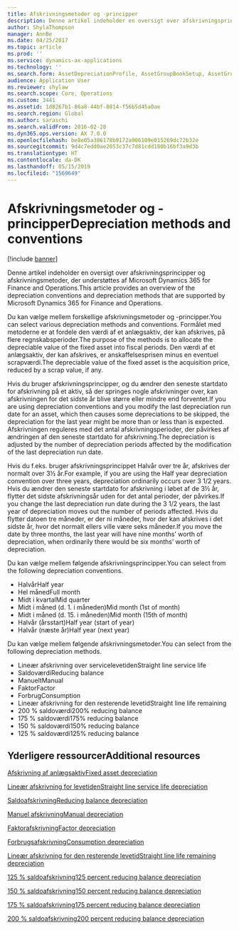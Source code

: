 ```yaml
---
title: Afskrivningsmetoder og -principper
description: Denne artikel indeholder en oversigt over afskrivningsprincipper og afskrivningsmetoder, der understøttes af Microsoft Dynamics 365 for Finance and Operations.
author: ShylaThompson
manager: AnnBe
ms.date: 04/25/2017
ms.topic: article
ms.prod: ''
ms.service: dynamics-ax-applications
ms.technology: ''
ms.search.form: AssetDepreciationProfile, AssetGroupBookSetup, AssetGroupDepBookSetup
audience: Application User
ms.reviewer: shylaw
ms.search.scope: Core, Operations
ms.custom: 3441
ms.assetid: 1d8267b1-86a8-44bf-8814-f56b5d45a0ae
ms.search.region: Global
ms.author: saraschi
ms.search.validFrom: 2016-02-28
ms.dyn365.ops.version: AX 7.0.0
ms.openlocfilehash: be8e05a386178b9172a906109e015269dc72b32e
ms.sourcegitcommit: 9d4c7edd0ae2053c37c7d81cdd180b16bf3a9d3b
ms.translationtype: HT
ms.contentlocale: da-DK
ms.lasthandoff: 05/15/2019
ms.locfileid: "1569649"
---
```

# <a name="depreciation-methods-and-conventions"></a><span data-ttu-id="5dd3c-103">Afskrivningsmetoder og -principper</span><span class="sxs-lookup"><span data-stu-id="5dd3c-103">Depreciation methods and conventions</span></span>

[!include [banner](../includes/banner.md)]

<span data-ttu-id="5dd3c-104">Denne artikel indeholder en oversigt over afskrivningsprincipper og afskrivningsmetoder, der understøttes af Microsoft Dynamics 365 for Finance and Operations.</span><span class="sxs-lookup"><span data-stu-id="5dd3c-104">This article provides an overview of the depreciation conventions and depreciation methods that are supported by Microsoft Dynamics 365 for Finance and Operations.</span></span>

<span data-ttu-id="5dd3c-105">Du kan vælge mellem forskellige afskrivningsmetoder og -principper.</span><span class="sxs-lookup"><span data-stu-id="5dd3c-105">You can select various depreciation methods and conventions.</span></span> <span data-ttu-id="5dd3c-106">Formålet med metoderne er at fordele den værdi af et anlægsaktiv, der kan afskrives, på flere regnskabsperioder.</span><span class="sxs-lookup"><span data-stu-id="5dd3c-106">The purpose of the methods is to allocate the depreciable value of the fixed asset into fiscal periods.</span></span> <span data-ttu-id="5dd3c-107">Den værdi af et anlægsaktiv, der kan afskrives, er anskaffelsesprisen minus en eventuel scrapværdi.</span><span class="sxs-lookup"><span data-stu-id="5dd3c-107">The depreciable value of the fixed asset is the acquisition price, reduced by a scrap value, if any.</span></span> 

<span data-ttu-id="5dd3c-108">Hvis du bruger afskrivningsprincipper, og du ændrer den seneste startdato for afskrivning på et aktiv, så der springes nogle afskrivninger over, kan afskrivningen for det sidste år blive større eller mindre end forventet.</span><span class="sxs-lookup"><span data-stu-id="5dd3c-108">If you are using depreciation conventions and you modify the last depreciation run date for an asset, which then causes some depreciations to be skipped, the depreciation for the last year might be more than or less than is expected.</span></span> <span data-ttu-id="5dd3c-109">Afskrivningen reguleres med det antal afskrivningsperioder, der påvirkes af ændringen af den seneste startdato for afskrivning.</span><span class="sxs-lookup"><span data-stu-id="5dd3c-109">The depreciation is adjusted by the number of depreciation periods affected by the modification of the last depreciation run date.</span></span>

<span data-ttu-id="5dd3c-110">Hvis du f.eks. bruger afskrivningsprincippet Halvår over tre år, afskrives der normalt over 3½ år.</span><span class="sxs-lookup"><span data-stu-id="5dd3c-110">For example, if you are using the Half year depreciation convention over three years, depreciation ordinarily occurs over 3 1/2 years.</span></span> <span data-ttu-id="5dd3c-111">Hvis du ændrer den seneste startdato for afskrivning i løbet af de 3½ år, flytter det sidste afskrivningsår uden for det antal perioder, der påvirkes.</span><span class="sxs-lookup"><span data-stu-id="5dd3c-111">If you change the last depreciation run date during the 3 1/2 years, the last year of depreciation moves out the number of periods affected.</span></span> <span data-ttu-id="5dd3c-112">Hvis du flytter datoen tre måneder, er der ni måneder, hvor der kan afskrives i det sidste år, hvor det normalt ellers ville være seks måneder.</span><span class="sxs-lookup"><span data-stu-id="5dd3c-112">If you move the date by three months, the last year will have nine months’ worth of depreciation, when ordinarily there would be six months’ worth of depreciation.</span></span>

<span data-ttu-id="5dd3c-113">Du kan vælge mellem følgende afskrivningsprincipper.</span><span class="sxs-lookup"><span data-stu-id="5dd3c-113">You can select from the following depreciation conventions.</span></span>


-   <span data-ttu-id="5dd3c-114">Halvår</span><span class="sxs-lookup"><span data-stu-id="5dd3c-114">Half year</span></span>
-   <span data-ttu-id="5dd3c-115">Hel måned</span><span class="sxs-lookup"><span data-stu-id="5dd3c-115">Full month</span></span>
-   <span data-ttu-id="5dd3c-116">Midt i kvartal</span><span class="sxs-lookup"><span data-stu-id="5dd3c-116">Mid quarter</span></span>
-   <span data-ttu-id="5dd3c-117">Midt i måned (d. 1. i måneden)</span><span class="sxs-lookup"><span data-stu-id="5dd3c-117">Mid month (1st of month)</span></span>
-   <span data-ttu-id="5dd3c-118">Midt i måned (d. 15. i måneden)</span><span class="sxs-lookup"><span data-stu-id="5dd3c-118">Mid month (15th of month)</span></span>
-   <span data-ttu-id="5dd3c-119">Halvår (årsstart)</span><span class="sxs-lookup"><span data-stu-id="5dd3c-119">Half year (start of year)</span></span>
-   <span data-ttu-id="5dd3c-120">Halvår (næste år)</span><span class="sxs-lookup"><span data-stu-id="5dd3c-120">Half year (next year)</span></span>

<span data-ttu-id="5dd3c-121">Du kan vælge mellem følgende afskrivningsmetoder.</span><span class="sxs-lookup"><span data-stu-id="5dd3c-121">You can select from the following depreciation methods.</span></span>
-   <span data-ttu-id="5dd3c-122">Lineær afskrivning over servicelevetiden</span><span class="sxs-lookup"><span data-stu-id="5dd3c-122">Straight line service life</span></span>
-   <span data-ttu-id="5dd3c-123">Saldoværdi</span><span class="sxs-lookup"><span data-stu-id="5dd3c-123">Reducing balance</span></span>
-   <span data-ttu-id="5dd3c-124">Manuelt</span><span class="sxs-lookup"><span data-stu-id="5dd3c-124">Manual</span></span>
-   <span data-ttu-id="5dd3c-125">Faktor</span><span class="sxs-lookup"><span data-stu-id="5dd3c-125">Factor</span></span>
-   <span data-ttu-id="5dd3c-126">Forbrug</span><span class="sxs-lookup"><span data-stu-id="5dd3c-126">Consumption</span></span>
-   <span data-ttu-id="5dd3c-127">Lineær afskrivning for den resterende levetid</span><span class="sxs-lookup"><span data-stu-id="5dd3c-127">Straight line life remaining</span></span>
-   <span data-ttu-id="5dd3c-128">200 % saldoværdi</span><span class="sxs-lookup"><span data-stu-id="5dd3c-128">200% reducing balance</span></span>
-   <span data-ttu-id="5dd3c-129">175 % saldoværdi</span><span class="sxs-lookup"><span data-stu-id="5dd3c-129">175% reducing balance</span></span>
-   <span data-ttu-id="5dd3c-130">150 % saldoværdi</span><span class="sxs-lookup"><span data-stu-id="5dd3c-130">150% reducing balance</span></span>
-   <span data-ttu-id="5dd3c-131">125 % saldoværdi</span><span class="sxs-lookup"><span data-stu-id="5dd3c-131">125% reducing balance</span></span>





<a name="additional-resources"></a><span data-ttu-id="5dd3c-132">Yderligere ressourcer</span><span class="sxs-lookup"><span data-stu-id="5dd3c-132">Additional resources</span></span>
--------

[<span data-ttu-id="5dd3c-133">Afskrivning af anlægsaktiv</span><span class="sxs-lookup"><span data-stu-id="5dd3c-133">Fixed asset depreciation</span></span>](fixed-asset-depreciation.md)

[<span data-ttu-id="5dd3c-134">Lineær afskrivning for levetiden</span><span class="sxs-lookup"><span data-stu-id="5dd3c-134">Straight line service life depreciation</span></span>](Straight-line-service-life-depreciation.md)

[<span data-ttu-id="5dd3c-135">Saldoafskrivning</span><span class="sxs-lookup"><span data-stu-id="5dd3c-135">Reducing balance depreciation</span></span>](reduce-balance-depreciation.md)

[<span data-ttu-id="5dd3c-136">Manuel afskrivning</span><span class="sxs-lookup"><span data-stu-id="5dd3c-136">Manual depreciation</span></span>](manual-depreciation.md)

[<span data-ttu-id="5dd3c-137">Faktorafskrivning</span><span class="sxs-lookup"><span data-stu-id="5dd3c-137">Factor depreciation</span></span>](factor-depreciation.md)

[<span data-ttu-id="5dd3c-138">Forbrugsafskrivning</span><span class="sxs-lookup"><span data-stu-id="5dd3c-138">Consumption depreciation</span></span>](consumption-depreciation.md)

[<span data-ttu-id="5dd3c-139">Lineær afskrivning for den resterende levetid</span><span class="sxs-lookup"><span data-stu-id="5dd3c-139">Straight line life remaining depreciation</span></span>](straight-line-life-remaining-depreciation.md)

[<span data-ttu-id="5dd3c-140">125 % saldoafskrivning</span><span class="sxs-lookup"><span data-stu-id="5dd3c-140">125 percent reducing balance depreciation</span></span>](125-percent-reducing-balance-depreciation.md)

[<span data-ttu-id="5dd3c-141">150 % saldoafskrivning</span><span class="sxs-lookup"><span data-stu-id="5dd3c-141">150 percent reducing balance depreciation</span></span>](150-percent-reducing-balance-depreciation.md)

[<span data-ttu-id="5dd3c-142">175 % saldoafskrivning</span><span class="sxs-lookup"><span data-stu-id="5dd3c-142">175 percent reducing balance depreciation</span></span>](175-percent-reducing-balance-depreciation.md)

[<span data-ttu-id="5dd3c-143">200 % saldoafskrivning</span><span class="sxs-lookup"><span data-stu-id="5dd3c-143">200 percent reducing balance depreciation</span></span>](200-percent-reducing-balance-depreciation.md)



